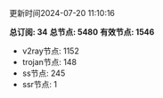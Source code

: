 更新时间2024-07-20 11:10:16

**总订阅: 34**
**总节点: 5480**
**有效节点: 1546**
- v2ray节点: 1152
- trojan节点: 148
- ss节点: 245
- ssr节点: 1
